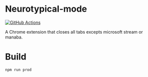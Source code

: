 # Neurotypical-mode

[![GitHub Actions](https://github.com/namachan10777/neurotypical-mode/workflows/Test/badge.svg)](https://github.com/namachan10777/neurotypical-mode/actions?query=workflow:Test)

A Chrome extension that closes all tabs excepts microsoft stream or manaba.

# Build

```sh
npm run prod
```
